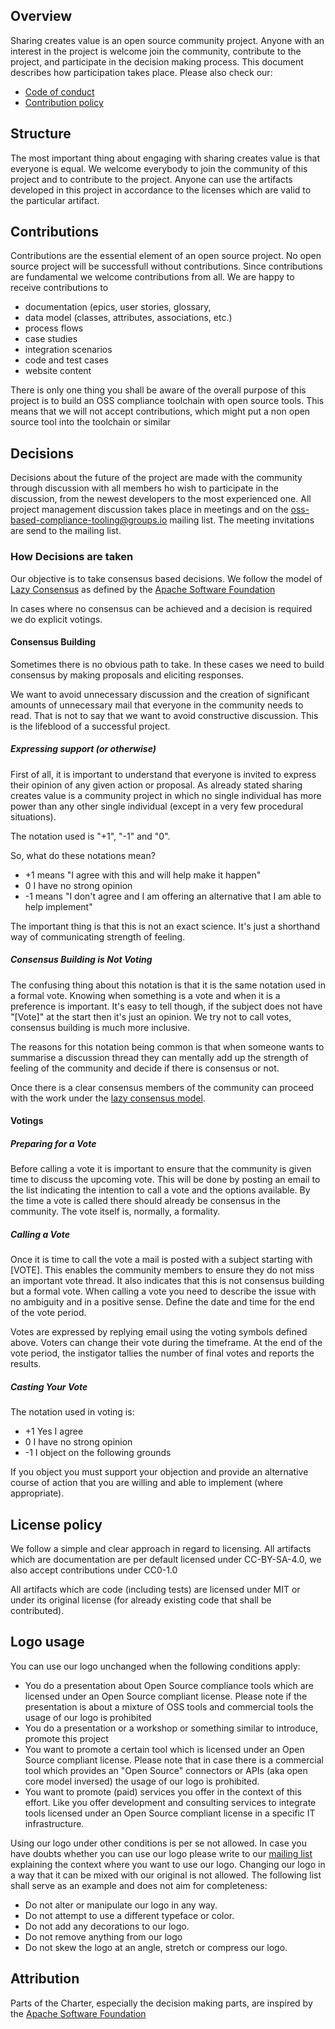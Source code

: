 
## Overview

Sharing creates value is an open source community project. Anyone with an interest in the project is welcome join the community, contribute to the project, and participate in the decision making process. This document describes how participation takes place.
Please also check our:
 * [Code of conduct](./CODE_OF_CONDUCT.md)
 * [Contribution policy](./CONTRIBUTING.md)
 
## Structure
The most important thing about engaging with sharing creates value is that everyone is equal. We welcome everybody to join the community of this project and to contribute to the project. Anyone can use the artifacts developed in this project in accordance to the licenses which are valid to the particular artifact.
 
## Contributions
Contributions are the essential element of an open source project. No open source project will be successfull without contributions. Since contributions are fundamental we welcome contributions from all. We are happy to receive contributions to
* documentation (epics, user stories, glossary, 
* data model (classes, attributes, associations, etc.)
* process flows
* case studies
* integration scenarios
* code and test cases
* website content
 
There is only one thing you shall be aware of the overall purpose of this project is to build an OSS compliance toolchain with open source tools. This means that we will not accept contributions, which might put a non open source tool into the toolchain or similar

 
## Decisions
Decisions about the future of the project are made with the community through discussion with all members ho wish to participate in the discussion, from the newest developers to the most experienced one. All project management discussion takes place in meetings and on the oss-based-compliance-tooling@groups.io mailing list. The meeting invitations are send to the mailing list.

### How Decisions are taken

Our objective is to take consensus based decisions. We follow the model of [Lazy Consensus](https://community.apache.org/committers/lazyConsensus.html) as defined by the [Apache Software Foundation](https://community.apache.org/) 

In cases where no consensus can be achieved and a decision is required we do explicit votings.

#### Consensus Building
Sometimes there is no obvious path to take. In these cases we need to build consensus by making proposals and eliciting responses.

We want to avoid unnecessary discussion and the creation of significant amounts of unnecessary mail that everyone in the community needs to read. That is not to say that we want to avoid constructive discussion. This is the lifeblood of a successful project. 

##### Expressing support (or otherwise)
First of all, it is important to understand that everyone is invited to express their opinion of any given action or proposal. As already stated sharing creates value is a community project in which no single individual has more power than any other single individual (except in a very few procedural situations).

The notation used is "+1", "-1" and "0".

So, what do these notations mean?

* +1   means "I agree with this and will help make it happen"
* 0    I have no strong opinion
* -1   means "I don't agree and I am offering an alternative that I am able to help implement"

The important thing is that this is not an exact science. It's just a shorthand way of communicating strength of feeling.

##### Consensus Building is Not Voting
The confusing thing about this notation is that it is the same notation used in a formal vote. Knowing when something is a vote and when it is a preference is important. It's easy to tell though, if the subject does not have "[Vote]" at the start then it's just an opinion. We try not to call votes, consensus building is much more inclusive.

The reasons for this notation being common is that when someone wants to summarise a discussion thread they can mentally add up the strength of feeling of the community and decide if there is consensus or not.

Once there is a clear consensus members of the community can proceed with the work under the [lazy consensus model](https://community.apache.org/committers/lazyConsensus.html).

#### Votings
##### Preparing for a Vote

Before calling a vote it is important to ensure that the community is given time to discuss the upcoming vote. This will be done by posting an email to the list indicating the intention to call a vote and the options available. By the time a vote is called there should already be consensus in the community. The vote itself is, normally, a formality.

##### Calling a Vote
Once it is time to call the vote a mail is posted with a subject starting with [VOTE]. This enables the community members to ensure they do not miss an important vote thread. It also indicates that this is not consensus building but a formal vote.
When calling a vote you need to describe the issue with no ambiguity and in a positive sense. Define the date and time for the end of the vote period.

Votes are expressed by replying email using the voting symbols defined above. Voters can change their vote during the timeframe. At the end of the vote period, the instigator tallies the number of final votes and reports the results.

##### Casting Your Vote
The notation used in voting is:

* +1   Yes I agree
* 0    I have no strong opinion
* -1   I object on the following grounds

If you object you must support your objection and provide an alternative course of action that you are willing and able to implement (where appropriate).

 
## License policy
We follow a simple and clear approach in regard to licensing. All artifacts which are documentation are per default licensed under CC-BY-SA-4.0, we also accept contributions under CC0-1.0

All artifacts which are code (including tests) are licensed under MIT or under its original license (for already existing code that shall be contributed).

## Logo usage
You can use our logo unchanged when the following conditions apply:
* You do a presentation about Open Source compliance tools which are licensed under an Open Source compliant license. Please note if the presentation is about a mixture of OSS tools and commercial tools the usage of our logo is prohibited
* You do a presentation or a workshop or something similar to introduce, promote this project
* You want to promote a certain tool which is licensed under an Open Source compliant license. Please note that in case there is a commercial tool which provides an "Open Source" connectors or APIs (aka open core model inversed) the usage of our logo is prohibited.
* You want to promote (paid) services you offer in the context of this effort. Like you offer development and consulting services to integrate tools licensed under an Open Source compliant license in a specific IT infrastructure.

Using our logo under other conditions is per se not allowed. In case you have doubts whether you can use our logo please write to our [mailing list](mailto:oss-based-compliance-tooling@groups.io) explaining the context where you want to use our logo.
Changing our logo in a way that it can be mixed with our original is not allowed. The following list shall serve as an example and does not aim for completeness:

* Do not alter or manipulate our logo in any way. 
* Do not attempt to use a different typeface or color. 
* Do not add any decorations to our logo. 
* Do not remove anything from our logo
* Do not skew the logo at an angle, stretch or compress our logo.


## Attribution

Parts of the Charter, especially the decision making parts, are inspired by the [Apache Software Foundation](https://community.apache.org/)
